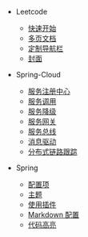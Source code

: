 <!-- _navbar.md -->
<!-- _navbar.md -->

* Leetcode

  * [快速开始](zh-cn/quickstart.md)
  * [多页文档](zh-cn/more-pages.md)
  * [定制导航栏](zh-cn/custom-navbar.md)
  * [封面](zh-cn/cover.md)


* Spring-Cloud
  * [服务注册中心](spring-cloud/)
  * [服务调用](zh-cn/themes.md)
  * [服务降级](zh-cn/plugins.md)
  * [服务网关](zh-cn/markdown.md)
  * [服务总线](zh-cn/language-highlight.md)
  * [消息驱动](zh-cn/language-highlight.md)
  * [分布式链路跟踪](zh-cn/language-highlight.md)

* Spring
  * [配置项](zh-cn/configuration.md)
  * [主题](zh-cn/themes.md)
  * [使用插件](zh-cn/plugins.md)
  * [Markdown 配置](zh-cn/markdown.md)
  * [代码高亮](zh-cn/language-highlight.md)

